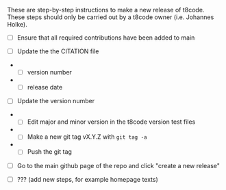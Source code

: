 These are step-by-step instructions to make a new release of t8code.
These steps should only be carried out by a t8code owner (i.e. Johannes Holke).

- [ ] Ensure that all required contributions have been added to main

- [ ] Update the the CITATION file

- - [ ] version number

- - [ ] release date

- [ ] Update the version number

- - [ ] Edit major and minor version in the t8code version test files

- - [ ] Make a new git tag vX.Y.Z with `git tag -a `

- - [ ] Push the git tag

- [ ] Go to the main github page of the repo and click "create a new release"

- [ ] ??? (add new steps, for example homepage texts)
